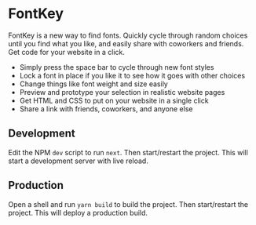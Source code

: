 # FontKey

FontKey is a new way to find fonts. Quickly cycle through random choices until you find what you like, and easily share with coworkers and friends. Get code for your website in a click.

- Simply press the space bar to cycle through new font styles
- Lock a font in place if you like it to see how it goes with other choices
- Change things like font weight and size easily
- Preview and prototype your selection in realistic website pages
- Get HTML and CSS to put on your website in a single click
- Share a link with friends, coworkers, and anyone else

## Development

Edit the NPM `dev` script to run `next`. Then start/restart the project. This will start a development server with live reload.

## Production

Open a shell and run `yarn build` to build the project. Then start/restart the project. This will deploy a production build.